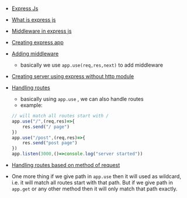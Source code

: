 - [Express Js](https://youtu.be/J-QgmSzyA_A?si=xbWPy_KmfgnO1AAZ)

- [What is express js](https://youtu.be/J-QgmSzyA_A?si=B4SIoWqcAzz1wQir&t=87) 

- [Middleware in express js](https://youtu.be/J-QgmSzyA_A?si=GJ4HDdipT_LqNsZz&t=277)

- [Creating express app](https://youtu.be/J-QgmSzyA_A?si=GQIlwnixlb9M0_eG&t=887)

- [Adding middleware](https://youtu.be/J-QgmSzyA_A?si=mwoy1s4sj7QFoL7E)
    - basically we use `app.use(req,res,next)` to add middleware

- [Creating server using express without http module](https://youtu.be/J-QgmSzyA_A?si=7zJE9QJLW6Hc9TlN&t=1787)

- [Handling routes](https://youtu.be/J-QgmSzyA_A?si=tbRkWNbRTS2Cb3yc&t=1857)
    - basically using `app.use` , we can also handle routes
    - example:
    ```js
    // will match all routes start with /  
    app.use("/",(req,res)=>{
        res.send("/ page") 
    })
    app.use("/post",(req,res)=>{
        res.send("post page")
    })
    app.listen(3000,()=>console.log("server started"))
    ```

- [Handling routes based on method of request](https://youtu.be/J-QgmSzyA_A?si=pwYUfbWxpLxl5-6S&t=2317)

- One more thing if we give path in ```app.use``` then it will used as wildcard, i.e. it will match all routes start with that path.  But if we give path in ```app.get``` or any other method then it will only match that path exactly.